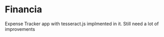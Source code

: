 # Financia
Expense Tracker app with tesseract.js implmented in it. Still need a lot of improvements
